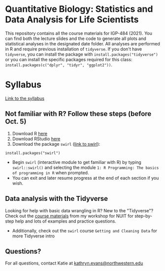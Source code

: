 # Quantitative Biology: Statistics and Data Analysis for Life Scientists

This repository contains all the course materials for IGP-484 (2021). You can find both the lecture slides and the code to generate all plots and statistical analyses in the designated date folder. All analyses are performed in R and require previous installation of `tidyverse`. If you don't have `tidyverse`, you can install the package with `install.packages("tidyverse")` or you can install the specific packages required for this class: `install.packages(c("dplyr", "tidyr", "ggplot2"))`.

# Syllabus
[Link to the syllabus](https://katiesevans9.notion.site/Quantitative-Biology-Statistics-and-Data-Analysis-for-Life-Scientists-IGP-484-b45c148f9aa94b1783abf668ae401478)

## Not familiar with R? Follow these steps (before Oct. 5)

1. Download R [here](https://www.r-project.org/)
2. Download RStudio [here](https://www.rstudio.com/products/rstudio/download/)
3. Download the package `swirl` ([link to swirl](https://swirlstats.com/)):
```
install.packages("swirl")
```
* Begin `swirl` (interactive module to get familiar with R) by typing `swirl::swirl()` and selecting the module `1: R Programming: The basics of programming in R` when prompted.
* You can exit and later resume progress at the end of each section if you wish.

## Data analysis with the Tidyverse

Looking for help with basic data wrangling in R? New to the "Tidyverse"? Check out the [course materials](https://github.com/katiesevans/nuit_tidyverse) from my workshop for NUIT for step-by-step help and lots of examples and practice questions.

* Additionally, check out the `swirl` course `Getting and Cleaning Data` for more Tidyverse intro

## Questions?
For all questions, contact Katie at kathryn.evans@northwestern.edu

